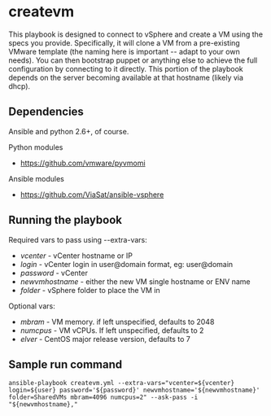 createvm
========

This playbook is designed to connect to vSphere and create a VM using the specs you provide. Specifically, it will clone a VM from a pre-existing VMware template (the naming here is important -- adapt to your own needs). You can then bootstrap puppet or anything else to achieve the full configuration by connecting to it directly. This portion of the playbook depends on the server becoming available at that hostname (likely via dhcp).

Dependencies
------------

Ansible and python 2.6+, of course.

Python modules
* https://github.com/vmware/pyvmomi

Ansible modules
* https://github.com/ViaSat/ansible-vsphere

Running the playbook
--------------------

Required vars to pass using --extra-vars:
 * *vcenter* -              vCenter hostname or IP
 * *login* -                vCenter login in user@domain format, eg: user@domain
 * *password* -             vCenter
 * *newvmhostname* -        either the new VM single hostname or ENV name
 * *folder* -               vSphere folder to place the VM in

 Optional vars:
 * *mbram* -                VM memory. if left unspecified, defaults to 2048
 * *numcpus* -              VM vCPUs. If left unspecified, defaults to 2
 * *elver* -                CentOS major release version, defaults to 7

Sample run command
-----------------

    ansible-playbook createvm.yml --extra-vars="vcenter=${vcenter} login=${user} password='${password}' newvmhostname='${newvmhostname}' folder=SharedVMs mbram=4096 numcpus=2" --ask-pass -i "${newvmhostname},"
